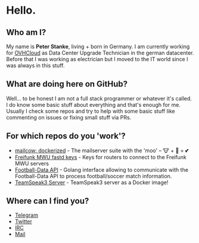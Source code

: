 # Hello.

## Who am I?
My name is **Peter Stanke**, living + born in Germany. I am currently working for [OVHCloud](https://www.ovhcloud.com/en/) as Data Center Upgrade Technician in the german datacenter. Before that I was working as electrician but I moved to the IT world since I was always in this stuff.

## What are doing here on GitHub?
Well... to be honest I am not a full stack programmer or whatever it's called. I do know some basic stuff about everything and that's enough for me.
Usually I check some repos and try to help with some basic stuff like commenting on issues or fixing small stuff via PRs.

## For which repos do you 'work'?
- [mailcow: dockerized](https://github.com/mailcow/mailcow-dockerized) - The mailserver suite with the 'moo' – 🐮 + 🐋 = 💕 
- [Freifunk MWU fastd keys](https://github.com/freifunk-mwu/peers-ffmwu) - Keys for routers to connect to the Freifunk MWU servers
- [Football-Data API](https://github.com/icedream/go-footballdata) - Golang interface allowing to communicate with the Football-Data API to process football/soccer match information.
- [TeamSpeak3 Server](https://github.com/icedream/docker-ts3server) - TeamSpeak3 server as a Docker image! 

## Where can I find you?
- [Telegram](https://t.me/magic848)
- [Twitter](https://twitter.com/MAGIC848)
- [IRC](https://qchat.rizon.net/?channels=m)
- [Mail](mailto://magic@kthx.at)
